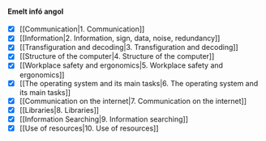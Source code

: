 #### Emelt infó angol
- [x] [[Communication|1. Communication]]
- [x] [[Information|2. Information, sign, data, noise, redundancy]]
- [x] [[Transfiguration and decoding|3. Transfiguration and decoding]]
- [x] [[Structure of the computer|4. Structure of the computer]]
- [x] [[Workplace safety and ergonomics|5. Workplace safety and ergonomics]]
- [x] [[The operating system and its main tasks|6. The operating system and its main tasks]]
- [x] [[Communication on the internet|7. Communication on the internet]]
- [x] [[Libraries|8. Libraries]]
- [x] [[Information Searching|9. Information searching]]
- [x] [[Use of resources|10. Use of resources]]